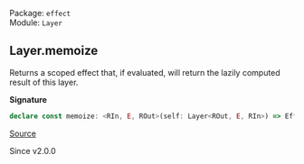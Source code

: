 Package: `effect`<br />
Module: `Layer`<br />

## Layer.memoize

Returns a scoped effect that, if evaluated, will return the lazily computed
result of this layer.

**Signature**

```ts
declare const memoize: <RIn, E, ROut>(self: Layer<ROut, E, RIn>) => Effect.Effect<Layer<ROut, E, RIn>, never, Scope.Scope>
```

[Source](https://github.com/Effect-TS/effect/tree/main/packages/effect/src/Layer.ts#L551)

Since v2.0.0